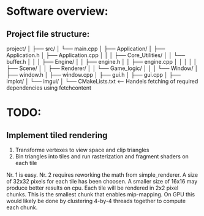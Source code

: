 # Software overview:

## Project file structure:

project/
│
├── src/
│   └── main.cpp
│
├── Application/
│   ├── Application.h
│   ├── Application.cpp
│   │
│   ├── Core_Utilities/
│   │   └── buffer.h
│   │
│   ├── Engine/
│   │   ├── engine.h
│   │   ├── engine.cpp
│   │   │
│   │   ├── Scene/
│   │   ├── Renderer/
│   │   └── Game_logic/
│   │
│   └── Window/
│       ├── window.h
│       ├── window.cpp
│       ├── gui.h
│       ├── gui.cpp
│       ├── implot/
│       └── imgui/
│
└── CMakeLists.txt <-- Handels fetching of required dependencies using fetchcontent 


# TODO:
## Implement tiled rendering
1. Transforme vertexes to view space and clip triangles
2. Bin triangles into tiles and run rasterization and fragment shaders on each tile

Nr. 1 is easy. Nr. 2 requires reworking the math from simple_renderer.
A size of 32x32 pixels for each tile has been choosen. A smaller size of 16x16 may produce better results on cpu.
Each tile will be rendered in 2x2 pixel chunks. This is the smallest chunk that enables mip-mapping. On GPU this would likely 
be done by clustering 4-by-4 threads together to compute each chunk.

